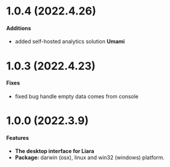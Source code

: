 # 1.0.4 (2022.4.26)

#### Additions

- added self-hosted analytics solution **Umami**

# 1.0.3 (2022.4.23)

#### Fixes

- fixed bug handle empty data comes from console

# 1.0.0 (2022.3.9)

#### Features

- **The desktop interface for Liara**
- **Package:** darwin (osx), linux and win32 (windows) platform.
